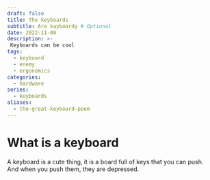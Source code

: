 ```yaml
---
draft: false
title: The keyboards
subtitle: Are kayboardy # Optional
date: 2022-11-08
description: >-
 Keyboards can be cool
tags:
  - keyboard
  - enemy
  - ergonomics
categories:
  - hardware
series:
  - keyboards
aliases:
  - the-great-keyboard-poem
---
```


# What is a keyboard
A keyboard is a cute thing, it is a board full of keys that you can push.  
And when you push them, they are depressed.
